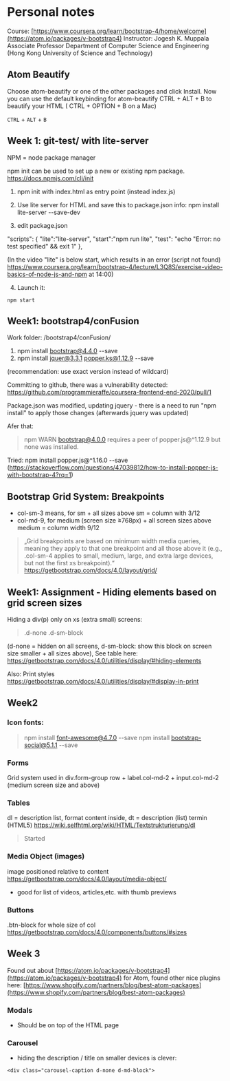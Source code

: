 # Personal notes

Course: [https://www.coursera.org/learn/bootstrap-4/home/welcome](https://atom.io/packages/v-bootstrap4)
Instructor: Jogesh K. Muppala 
Associate Professor
Department of Computer Science and Engineering (Hong Kong University of Science and Technology)

## Atom Beautify

Choose atom-beautify or one of the other packages and click Install. Now you can use the default keybinding for atom-beautify CTRL + ALT + B to beautify your HTML ( CTRL + OPTION + B on a Mac)

`CTRL` + `ALT` + `B`

## Week 1: git-test/ with lite-server

NPM = node package manager

npm init <initializer> can be used to set up a new or existing npm package.
https://docs.npmjs.com/cli/init

1. npm init with index.html as entry point (instead index.js)
2. Use lite server for HTML and save this to package.json info:
npm install lite-server --save-dev

3. edit package.json

"scripts": {
  "lite":"lite-server",
  "start":"npm run lite",
  "test": "echo \"Error: no test specified\" && exit 1"
},

(In the video "lite" is below start, which results in an error (script not found)
https://www.coursera.org/learn/bootstrap-4/lecture/L3Q8S/exercise-video-basics-of-node-js-and-npm at 14:00)

4. Launch it:

`npm start`

## Week1: bootstrap4/conFusion

Work folder: /bootstrap4/conFusion/

1. npm install bootstrap@4.4.0 --save
2. npm install jquer@3.3.1 popper.ks@1.12.9 --save

(recommendation: use exact version instead of wildcard)

Committing to github, there was a vulnerability detected:
https://github.com/programmieraffe/coursera-frontend-end-2020/pull/1

Package.json was modified, updating jquery - there is a need to run "npm install" to apply those changes (afterwards jquery was updated)

Afer that:
> npm WARN bootstrap@4.0.0 requires a peer of popper.js@^1.12.9 but none was installed.

Tried:
npm install popper.js@^1.16.0 --save
(https://stackoverflow.com/questions/47039812/how-to-install-popper-js-with-bootstrap-4?rq=1)

## Bootstrap Grid System: Breakpoints

- col-sm-3 means, for sm + all sizes above sm = column with 3/12
- col-md-9, for medium (screen size ≥768px) + all screen sizes above medium = column width 9/12
> „Grid breakpoints are based on minimum width media queries, meaning they apply to that one breakpoint and all those above it (e.g., .col-sm-4 applies to small, medium, large, and extra large devices, but not the first xs breakpoint).“
https://getbootstrap.com/docs/4.0/layout/grid/

## Week1: Assignment - Hiding elements based on grid screen sizes

Hiding a div(p) only on xs (extra small) screens:

>	.d-none .d-sm-block

(d-none = hidden on all screens, d-sm-block: show this block on screen size smaller + all sizes above), See table here:
https://getbootstrap.com/docs/4.0/utilities/display/#hiding-elements

Also: Print styles
https://getbootstrap.com/docs/4.0/utilities/display/#display-in-print


## Week2

### Icon fonts:

> npm install font-awesome@4.7.0 --save
> npm install bootstrap-social@5.1.1 --save

### Forms

Grid system used in div.form-group row + label.col-md-2 + input.col-md-2 (medium screen size and above)

### Tables

dl = description list, format content inside, dt = description (list) termin (HTML5)
https://wiki.selfhtml.org/wiki/HTML/Textstrukturierung/dl
> <dl class="row">
>  <dt class="col-6">Started</dt>


### Media Object (images)
image positioned relative to content
https://getbootstrap.com/docs/4.0/layout/media-object/
- good for list of videos, articles,etc. with thumb previews

### Buttons
.btn-block for whole size of col
https://getbootstrap.com/docs/4.0/components/buttons/#sizes

## Week 3

Found out about [https://atom.io/packages/v-bootstrap4](https://atom.io/packages/v-bootstrap4) for Atom, found other nice plugins here:
[https://www.shopify.com/partners/blog/best-atom-packages](https://www.shopify.com/partners/blog/best-atom-packages)

### Modals

- Should be on top of the HTML page

### Carousel
- hiding the description / title on smaller devices is clever:

`<div class="carousel-caption d-none d-md-block">`

